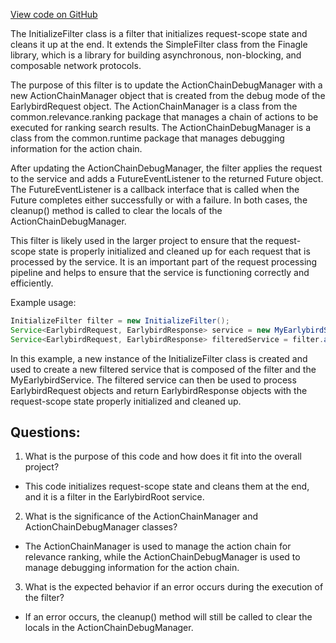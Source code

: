 [View code on GitHub](https://github.com/misbahsy/the-algorithm/src/java/com/twitter/search/earlybird_root/InitializeFilter.java)

The InitializeFilter class is a filter that initializes request-scope state and cleans it up at the end. It extends the SimpleFilter class from the Finagle library, which is a library for building asynchronous, non-blocking, and composable network protocols. 

The purpose of this filter is to update the ActionChainDebugManager with a new ActionChainManager object that is created from the debug mode of the EarlybirdRequest object. The ActionChainManager is a class from the common.relevance.ranking package that manages a chain of actions to be executed for ranking search results. The ActionChainDebugManager is a class from the common.runtime package that manages debugging information for the action chain.

After updating the ActionChainDebugManager, the filter applies the request to the service and adds a FutureEventListener to the returned Future object. The FutureEventListener is a callback interface that is called when the Future completes either successfully or with a failure. In both cases, the cleanup() method is called to clear the locals of the ActionChainDebugManager.

This filter is likely used in the larger project to ensure that the request-scope state is properly initialized and cleaned up for each request that is processed by the service. It is an important part of the request processing pipeline and helps to ensure that the service is functioning correctly and efficiently. 

Example usage:

```java
InitializeFilter filter = new InitializeFilter();
Service<EarlybirdRequest, EarlybirdResponse> service = new MyEarlybirdService();
Service<EarlybirdRequest, EarlybirdResponse> filteredService = filter.andThen(service);
```

In this example, a new instance of the InitializeFilter class is created and used to create a new filtered service that is composed of the filter and the MyEarlybirdService. The filtered service can then be used to process EarlybirdRequest objects and return EarlybirdResponse objects with the request-scope state properly initialized and cleaned up.
## Questions: 
 1. What is the purpose of this code and how does it fit into the overall project?
- This code initializes request-scope state and cleans them at the end, and it is a filter in the EarlybirdRoot service.
2. What is the significance of the ActionChainManager and ActionChainDebugManager classes?
- The ActionChainManager is used to manage the action chain for relevance ranking, while the ActionChainDebugManager is used to manage debugging information for the action chain.
3. What is the expected behavior if an error occurs during the execution of the filter?
- If an error occurs, the cleanup() method will still be called to clear the locals in the ActionChainDebugManager.